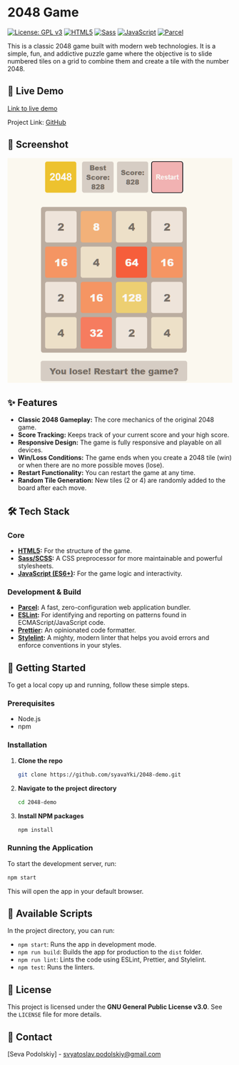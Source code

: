# 2048 Game

[![License: GPL v3](https://img.shields.io/badge/License-GPLv3-blue.svg)](https://www.gnu.org/licenses/gpl-3.0)
[![HTML5](https://img.shields.io/badge/html5-%23E34F26.svg?style=for-the-badge&logo=html5&logoColor=white)](https://developer.mozilla.org/en-US/docs/Web/Guide/HTML/HTML5)
[![Sass](https://img.shields.io/badge/Sass-CC6699?style=for-the-badge&logo=sass&logoColor=white)](https://sass-lang.com/)
[![JavaScript](https://img.shields.io/badge/javascript-%23323330.svg?style=for-the-badge&logo=javascript&logoColor=%23F7DF1E)](https://developer.mozilla.org/en-US/docs/Web/JavaScript)
[![Parcel](https://img.shields.io/badge/Parcel-00541D?style=for-the-badge&logo=parcel&logoColor=white)](https://parceljs.org/)

This is a classic 2048 game built with modern web technologies. It is a simple, fun, and addictive puzzle game where the objective is to slide numbered tiles on a grid to combine them and create a tile with the number 2048.

## 🚀 Live Demo

[Link to live demo](https://2048-game.podolskiy.dev/)

Project Link: [GitHub](https://github.com/syavaYki/2048-demo)

## 📸 Screenshot

![Screenshot of the application](/src/images/2048-screenshot.png)

## ✨ Features

- **Classic 2048 Gameplay:** The core mechanics of the original 2048 game.
- **Score Tracking:** Keeps track of your current score and your high score.
- **Responsive Design:** The game is fully responsive and playable on all devices.
- **Win/Loss Conditions:** The game ends when you create a 2048 tile (win) or when there are no more possible moves (lose).
- **Restart Functionality:** You can restart the game at any time.
- **Random Tile Generation:** New tiles (2 or 4) are randomly added to the board after each move.

## 🛠️ Tech Stack

### Core

- **[HTML5](https://developer.mozilla.org/en-US/docs/Web/Guide/HTML/HTML5):** For the structure of the game.
- **[Sass/SCSS](https://sass-lang.com/):** A CSS preprocessor for more maintainable and powerful stylesheets.
- **[JavaScript (ES6+)](https://developer.mozilla.org/en-US/docs/Web/JavaScript):** For the game logic and interactivity.

### Development & Build

- **[Parcel](https://parceljs.org/):** A fast, zero-configuration web application bundler.
- **[ESLint](https://eslint.org/):** For identifying and reporting on patterns found in ECMAScript/JavaScript code.
- **[Prettier](https://prettier.io/):** An opinionated code formatter.
- **[Stylelint](https://stylelint.io/):** A mighty, modern linter that helps you avoid errors and enforce conventions in your styles.

## 🏁 Getting Started

To get a local copy up and running, follow these simple steps.

### Prerequisites

- Node.js
- npm

### Installation

1. **Clone the repo**

   ```sh
   git clone https://github.com/syavaYki/2048-demo.git
   ```

2. **Navigate to the project directory**

   ```sh
   cd 2048-demo
   ```

3. **Install NPM packages**

   ```sh
   npm install
   ```

### Running the Application

To start the development server, run:

```sh
npm start
```

This will open the app in your default browser.

## 📜 Available Scripts

In the project directory, you can run:

- `npm start`: Runs the app in development mode.
- `npm run build`: Builds the app for production to the `dist` folder.
- `npm run lint`: Lints the code using ESLint, Prettier, and Stylelint.
- `npm test`: Runs the linters.

## 📄 License

This project is licensed under the **GNU General Public License v3.0**. See the `LICENSE` file for more details.

## 👤 Contact

[Seva Podolskiy] - [svyatoslav.podolskiy@gmail.com](mailto:svyatoslav.podolskiy@gmail.com)
